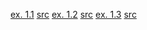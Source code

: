 [ex. 1.1](https://mitpress.mit.edu/sicp/full-text/book/book-Z-H-10.html#%_thm_1.1) [src](./1/1.1.md)
[ex. 1.2](https://mitpress.mit.edu/sicp/full-text/book/book-Z-H-10.html#%_thm_1.2) [src](./1/1.2.md)
[ex. 1.3](https://mitpress.mit.edu/sicp/full-text/book/book-Z-H-10.html#%_thm_1.3) [src](./1/1.3.rkt)
